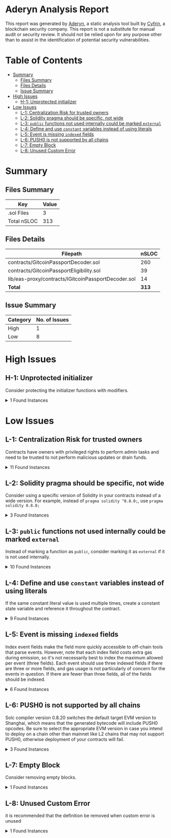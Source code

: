 # Aderyn Analysis Report

This report was generated by [Aderyn](https://github.com/Cyfrin/aderyn), a static analysis tool built by [Cyfrin](https://cyfrin.io), a blockchain security company. This report is not a substitute for manual audit or security review. It should not be relied upon for any purpose other than to assist in the identification of potential security vulnerabilities.
# Table of Contents

- [Summary](#summary)
  - [Files Summary](#files-summary)
  - [Files Details](#files-details)
  - [Issue Summary](#issue-summary)
- [High Issues](#high-issues)
  - [H-1: Unprotected initializer](#h-1-unprotected-initializer)
- [Low Issues](#low-issues)
  - [L-1: Centralization Risk for trusted owners](#l-1-centralization-risk-for-trusted-owners)
  - [L-2: Solidity pragma should be specific, not wide](#l-2-solidity-pragma-should-be-specific-not-wide)
  - [L-3: `public` functions not used internally could be marked `external`](#l-3-public-functions-not-used-internally-could-be-marked-external)
  - [L-4: Define and use `constant` variables instead of using literals](#l-4-define-and-use-constant-variables-instead-of-using-literals)
  - [L-5: Event is missing `indexed` fields](#l-5-event-is-missing-indexed-fields)
  - [L-6: PUSH0 is not supported by all chains](#l-6-push0-is-not-supported-by-all-chains)
  - [L-7: Empty Block](#l-7-empty-block)
  - [L-8: Unused Custom Error](#l-8-unused-custom-error)


# Summary

## Files Summary

| Key | Value |
| --- | --- |
| .sol Files | 3 |
| Total nSLOC | 313 |


## Files Details

| Filepath | nSLOC |
| --- | --- |
| contracts/GitcoinPassportDecoder.sol | 260 |
| contracts/GitcoinPassportEligibility.sol | 39 |
| lib/eas-proxy/contracts/IGitcoinPassportDecoder.sol | 14 |
| **Total** | **313** |


## Issue Summary

| Category | No. of Issues |
| --- | --- |
| High | 1 |
| Low | 8 |


# High Issues

## H-1: Unprotected initializer

Consider protecting the initializer functions with modifiers.

<details><summary>1 Found Instances</summary>


- Found in contracts/GitcoinPassportDecoder.sol [Line: 214](contracts/GitcoinPassportDecoder.sol#L214)

	```solidity
	  function _initCurrentVersion(string[] memory providers) internal {
	```

</details>



# Low Issues

## L-1: Centralization Risk for trusted owners

Contracts have owners with privileged rights to perform admin tasks and need to be trusted to not perform malicious updates or drain funds.

<details><summary>11 Found Instances</summary>


- Found in contracts/GitcoinPassportDecoder.sol [Line: 93](contracts/GitcoinPassportDecoder.sol#L93)

	```solidity
	  function pause() public onlyOwner {
	```

- Found in contracts/GitcoinPassportDecoder.sol [Line: 97](contracts/GitcoinPassportDecoder.sol#L97)

	```solidity
	  function unpause() public onlyOwner {
	```

- Found in contracts/GitcoinPassportDecoder.sol [Line: 101](contracts/GitcoinPassportDecoder.sol#L101)

	```solidity
	  function _authorizeUpgrade(address) internal override onlyOwner {}
	```

- Found in contracts/GitcoinPassportDecoder.sol [Line: 114](contracts/GitcoinPassportDecoder.sol#L114)

	```solidity
	  function setEASAddress(address _easContractAddress) external onlyOwner {
	```

- Found in contracts/GitcoinPassportDecoder.sol [Line: 126](contracts/GitcoinPassportDecoder.sol#L126)

	```solidity
	  function setGitcoinResolver(address _gitcoinResolver) external onlyOwner {
	```

- Found in contracts/GitcoinPassportDecoder.sol [Line: 138](contracts/GitcoinPassportDecoder.sol#L138)

	```solidity
	  function setPassportSchemaUID(bytes32 _schemaUID) public onlyOwner {
	```

- Found in contracts/GitcoinPassportDecoder.sol [Line: 150](contracts/GitcoinPassportDecoder.sol#L150)

	```solidity
	  function setScoreSchemaUID(bytes32 _schemaUID) public onlyOwner {
	```

- Found in contracts/GitcoinPassportDecoder.sol [Line: 162](contracts/GitcoinPassportDecoder.sol#L162)

	```solidity
	  function setMaxScoreAge(uint64 _maxScoreAge) public onlyOwner {
	```

- Found in contracts/GitcoinPassportDecoder.sol [Line: 176](contracts/GitcoinPassportDecoder.sol#L176)

	```solidity
	  function setThreshold(uint256 _threshold) public onlyOwner {
	```

- Found in contracts/GitcoinPassportDecoder.sol [Line: 190](contracts/GitcoinPassportDecoder.sol#L190)

	```solidity
	  function addProviders(string[] memory providers) external onlyOwner {
	```

- Found in contracts/GitcoinPassportDecoder.sol [Line: 231](contracts/GitcoinPassportDecoder.sol#L231)

	```solidity
	  function createNewVersion(string[] memory providers) external onlyOwner {
	```

</details>



## L-2: Solidity pragma should be specific, not wide

Consider using a specific version of Solidity in your contracts instead of a wide version. For example, instead of `pragma solidity ^0.8.0;`, use `pragma solidity 0.8.0;`

<details><summary>3 Found Instances</summary>


- Found in contracts/GitcoinPassportDecoder.sol [Line: 2](contracts/GitcoinPassportDecoder.sol#L2)

	```solidity
	pragma solidity ^0.8.9;
	```

- Found in contracts/GitcoinPassportEligibility.sol [Line: 2](contracts/GitcoinPassportEligibility.sol#L2)

	```solidity
	pragma solidity ^0.8.19;
	```

- Found in lib/eas-proxy/contracts/IGitcoinPassportDecoder.sol [Line: 2](lib/eas-proxy/contracts/IGitcoinPassportDecoder.sol#L2)

	```solidity
	pragma solidity ^0.8.9;
	```

</details>



## L-3: `public` functions not used internally could be marked `external`

Instead of marking a function as `public`, consider marking it as `external` if it is not used internally.

<details><summary>10 Found Instances</summary>


- Found in contracts/GitcoinPassportDecoder.sol [Line: 86](contracts/GitcoinPassportDecoder.sol#L86)

	```solidity
	  function initialize() public initializer {
	```

- Found in contracts/GitcoinPassportDecoder.sol [Line: 93](contracts/GitcoinPassportDecoder.sol#L93)

	```solidity
	  function pause() public onlyOwner {
	```

- Found in contracts/GitcoinPassportDecoder.sol [Line: 97](contracts/GitcoinPassportDecoder.sol#L97)

	```solidity
	  function unpause() public onlyOwner {
	```

- Found in contracts/GitcoinPassportDecoder.sol [Line: 106](contracts/GitcoinPassportDecoder.sol#L106)

	```solidity
	  function getProviders(uint32 version) public view returns (string[] memory) {
	```

- Found in contracts/GitcoinPassportDecoder.sol [Line: 138](contracts/GitcoinPassportDecoder.sol#L138)

	```solidity
	  function setPassportSchemaUID(bytes32 _schemaUID) public onlyOwner {
	```

- Found in contracts/GitcoinPassportDecoder.sol [Line: 150](contracts/GitcoinPassportDecoder.sol#L150)

	```solidity
	  function setScoreSchemaUID(bytes32 _schemaUID) public onlyOwner {
	```

- Found in contracts/GitcoinPassportDecoder.sol [Line: 162](contracts/GitcoinPassportDecoder.sol#L162)

	```solidity
	  function setMaxScoreAge(uint64 _maxScoreAge) public onlyOwner {
	```

- Found in contracts/GitcoinPassportDecoder.sol [Line: 176](contracts/GitcoinPassportDecoder.sol#L176)

	```solidity
	  function setThreshold(uint256 _threshold) public onlyOwner {
	```

- Found in contracts/GitcoinPassportDecoder.sol [Line: 463](contracts/GitcoinPassportDecoder.sol#L463)

	```solidity
	  function isHuman(address user) public view returns (bool) {
	```

- Found in contracts/GitcoinPassportEligibility.sol [Line: 63](contracts/GitcoinPassportEligibility.sol#L63)

	```solidity
	  function getWearerStatus(address wearer, uint256 /*_hatId*/ )
	```

</details>



## L-4: Define and use `constant` variables instead of using literals

If the same constant literal value is used multiple times, create a constant state variable and reference it throughout the contract.

<details><summary>9 Found Instances</summary>


- Found in contracts/GitcoinPassportDecoder.sol [Line: 323](contracts/GitcoinPassportDecoder.sol#L323)

	```solidity
	      for (uint256 j = 0; j < 256; ) {
	```

- Found in contracts/GitcoinPassportDecoder.sol [Line: 329](contracts/GitcoinPassportDecoder.sol#L329)

	```solidity
	        uint256 mappedProvidersIndex = i * 256 + j;
	```

- Found in contracts/GitcoinPassportDecoder.sol [Line: 360](contracts/GitcoinPassportDecoder.sol#L360)

	```solidity
	        i += 256;
	```

- Found in contracts/GitcoinPassportDecoder.sol [Line: 444](contracts/GitcoinPassportDecoder.sol#L444)

	```solidity
	    if (decimals > 4) {
	```

- Found in contracts/GitcoinPassportDecoder.sol [Line: 445](contracts/GitcoinPassportDecoder.sol#L445)

	```solidity
	      score /= 10 ** (decimals - 4);
	```

- Found in contracts/GitcoinPassportDecoder.sol [Line: 446](contracts/GitcoinPassportDecoder.sol#L446)

	```solidity
	    } else if (decimals < 4) {
	```

- Found in contracts/GitcoinPassportDecoder.sol [Line: 447](contracts/GitcoinPassportDecoder.sol#L447)

	```solidity
	      score *= 10 ** (4 - decimals);
	```

</details>



## L-5: Event is missing `indexed` fields

Index event fields make the field more quickly accessible to off-chain tools that parse events. However, note that each index field costs extra gas during emission, so it's not necessarily best to index the maximum allowed per event (three fields). Each event should use three indexed fields if there are three or more fields, and gas usage is not particularly of concern for the events in question. If there are fewer than three fields, all of the fields should be indexed.

<details><summary>6 Found Instances</summary>


- Found in contracts/GitcoinPassportDecoder.sol [Line: 78](contracts/GitcoinPassportDecoder.sol#L78)

	```solidity
	  event EASSet(address easAddress);
	```

- Found in contracts/GitcoinPassportDecoder.sol [Line: 79](contracts/GitcoinPassportDecoder.sol#L79)

	```solidity
	  event ResolverSet(address resolverAddress);
	```

- Found in contracts/GitcoinPassportDecoder.sol [Line: 80](contracts/GitcoinPassportDecoder.sol#L80)

	```solidity
	  event SchemaSet(bytes32 schemaUID);
	```

- Found in contracts/GitcoinPassportDecoder.sol [Line: 81](contracts/GitcoinPassportDecoder.sol#L81)

	```solidity
	  event ProvidersAdded(string[] providers);
	```

- Found in contracts/GitcoinPassportDecoder.sol [Line: 83](contracts/GitcoinPassportDecoder.sol#L83)

	```solidity
	  event MaxScoreAgeSet(uint256 maxScoreAge);
	```

- Found in contracts/GitcoinPassportDecoder.sol [Line: 84](contracts/GitcoinPassportDecoder.sol#L84)

	```solidity
	  event ThresholdSet(uint256 threshold);
	```

</details>



## L-6: PUSH0 is not supported by all chains

Solc compiler version 0.8.20 switches the default target EVM version to Shanghai, which means that the generated bytecode will include PUSH0 opcodes. Be sure to select the appropriate EVM version in case you intend to deploy on a chain other than mainnet like L2 chains that may not support PUSH0, otherwise deployment of your contracts will fail.

<details><summary>3 Found Instances</summary>


- Found in contracts/GitcoinPassportDecoder.sol [Line: 2](contracts/GitcoinPassportDecoder.sol#L2)

	```solidity
	pragma solidity ^0.8.9;
	```

- Found in contracts/GitcoinPassportEligibility.sol [Line: 2](contracts/GitcoinPassportEligibility.sol#L2)

	```solidity
	pragma solidity ^0.8.19;
	```

- Found in lib/eas-proxy/contracts/IGitcoinPassportDecoder.sol [Line: 2](lib/eas-proxy/contracts/IGitcoinPassportDecoder.sol#L2)

	```solidity
	pragma solidity ^0.8.9;
	```

</details>



## L-7: Empty Block

Consider removing empty blocks.

<details><summary>1 Found Instances</summary>


- Found in contracts/GitcoinPassportDecoder.sol [Line: 101](contracts/GitcoinPassportDecoder.sol#L101)

	```solidity
	  function _authorizeUpgrade(address) internal override onlyOwner {}
	```

</details>



## L-8: Unused Custom Error

it is recommended that the definition be removed when custom error is unused

<details><summary>1 Found Instances</summary>


- Found in contracts/GitcoinPassportDecoder.sol [Line: 75](contracts/GitcoinPassportDecoder.sol#L75)

	```solidity
	  error ScoreDoesNotMeetThreshold(uint256 score);
	```

</details>



